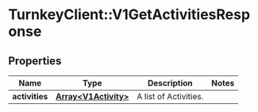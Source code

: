 # TurnkeyClient::V1GetActivitiesResponse

## Properties
Name | Type | Description | Notes
------------ | ------------- | ------------- | -------------
**activities** | [**Array&lt;V1Activity&gt;**](V1Activity.md) | A list of Activities. | 

